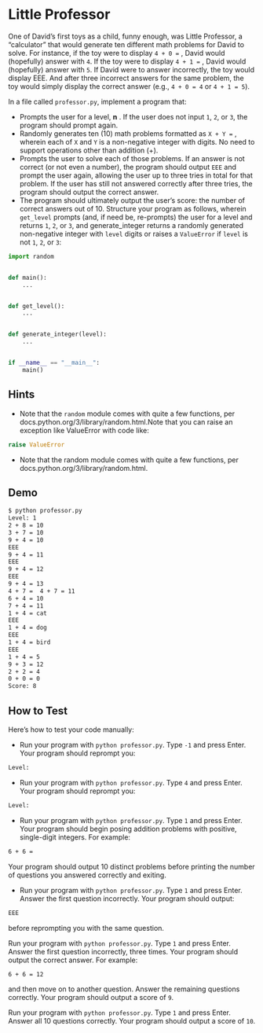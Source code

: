 # Little Professor 

One of David’s first toys as a child, funny enough, was Little Professor, a “calculator” that would generate ten different math problems for David to solve. For instance, if the toy were to display `4 + 0 =` , David would (hopefully) answer with `4`. If the toy were to display `4 + 1 =` , David would (hopefully) answer with `5`. If David were to answer incorrectly, the toy would display EEE. And after three incorrect answers for the same problem, the toy would simply display the correct answer (e.g., `4 + 0 = 4` or `4 + 1 = 5`).

In a file called `professor.py`, implement a program that:

- Prompts the user for a level, **n**
. If the user does not input `1`, `2`, or `3`, the program should prompt again.
- Randomly generates ten (10) math problems formatted as `X + Y =` , wherein each of `X` and `Y` is a non-negative integer with 
 digits. No need to support operations other than addition (+).
- Prompts the user to solve each of those problems. If an answer is not correct (or not even a number), the program should output `EEE` and prompt the user again, allowing the user up to three tries in total for that problem. If the user has still not answered correctly after three tries, the program should output the correct answer.
- The program should ultimately output the user’s score: the number of correct answers out of 10.
Structure your program as follows, wherein `get_level` prompts (and, if need be, re-prompts) the user for a level and returns `1`, `2`, or `3`, and generate_integer returns a randomly generated non-negative integer with `level` digits or raises a `ValueError` if `level` is not `1`, `2`, or `3`:

```python
import random


def main():
    ...


def get_level():
    ...


def generate_integer(level):
    ...


if __name__ == "__main__":
    main()
```

## Hints

- Note that the `random` module comes with quite a few functions, per docs.python.org/3/library/random.html.Note that you can raise an exception like ValueError with code like:

```python
raise ValueError
````

- Note that the random module comes with quite a few functions, per docs.python.org/3/library/random.html.

## Demo

```bash
$ python professor.py                                                           
Level: 1                                                                        
2 + 8 = 10                                                                      
3 + 7 = 10                                                                      
9 + 4 = 10                                                                      
EEE                                                                             
9 + 4 = 11                                                                      
EEE                                                                             
9 + 4 = 12                                                                      
EEE                                                                             
9 + 4 = 13                                                                      
4 + 7 =  4 + 7 = 11                                                                      
6 + 4 = 10                                                                      
7 + 4 = 11                                                                      
1 + 4 = cat                                                                     
EEE                                                                             
1 + 4 = dog                                                                     
EEE                                                                             
1 + 4 = bird                                                                    
EEE                                                                             
1 + 4 = 5                                                                       
9 + 3 = 12                                                                      
2 + 2 = 4                                                                       
0 + 0 = 0                                                                       
Score: 8  
```

## How to Test

Here’s how to test your code manually:

- Run your program with `python professor.py`. Type `-1` and press Enter. Your program should reprompt you:

```bash
Level:   
```

- Run your program with `python professor.py`. Type `4` and press Enter. Your program should reprompt you:

```bash
Level:   
```

- Run your program with `python professor.py`. Type `1` and press Enter. Your program should begin posing addition problems with positive, single-digit integers. For example:

```bash
6 + 6 =    
```

Your program should output 10 distinct problems before printing the number of questions you answered correctly and exiting.

- Run your program with `python professor.py`. Type `1` and press Enter. Answer the first question incorrectly. Your program should output:

```bash
EEE
```

before reprompting you with the same question.

Run your program with `python professor.py`. Type `1` and press Enter. Answer the first question incorrectly, three times. Your program should output the correct answer. For example:

```bash
6 + 6 = 12
```

and then move on to another question. Answer the remaining questions correctly. Your program should output a score of `9`.

Run your program with `python professor.py`. Type `1` and press Enter. Answer all 10 questions correctly. Your program should output a score of `10`. 